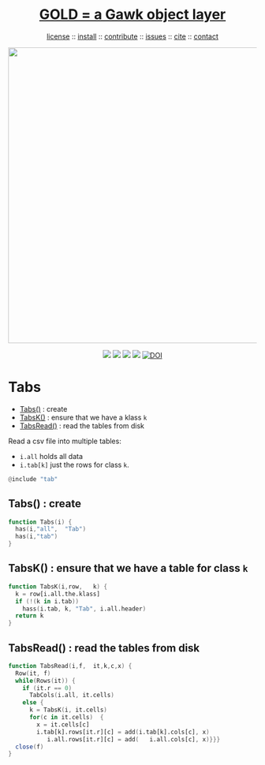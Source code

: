 <a name=top>
<h1 align=center>
   <a href="https://github.com/timm/shape/blob/master/README.md#top">
     GOLD = a Gawk object layer
   </a>
</h1>
<p align=center>
   <a    href="https://github.com/golden/dev/blob/master/LICENSE.md#top">license</a>
   :: <a href="https://github.com/golden/dev/blob/master/INSTALL.md#top">install</a>
   :: <a href="https://github.com/golden/dev/blob/master/CONTRIBUTE.md#top">contribute</a>
   :: <a href="https://github.com/golden/dev/issues">issues</a>
   :: <a href="https://github.com/golden/dev/blob/master/CITATION.md#top">cite</a>
   :: <a href="https://github.com/golden/dev/blob/master/CONTACT.md#top">contact</a>
</p>
<p align=center>
   <img width=600 src="https://github.com/timm/misc/blob/master/odd/etc/img/coins.png">
</p>
<p align=center>
   <img src="https://img.shields.io/badge/language-gawk-orange">
   <img src="https://img.shields.io/badge/purpose-ai,se-blueviolet">
   <img src="https://img.shields.io/badge/platform-mac,*nux-informational">
   <a href="https://travis-ci.org/github/golden/dev"> <img src="https://travis-ci.org/golden/dev.svg?branch=master"></a>
   <a href="https://doi.org/10.5281/zenodo.3887420"><img src="https://zenodo.org/badge/DOI/10.5281/zenodo.3887420.svg" alt="DOI"></a>
</p>

# Tabs

- [Tabs()](#tabs--create) : create
- [TabsK()](#tabsk--ensure-that-we-have-a-klass-k) : ensure that we have a klass `k`
- [TabsRead()](#tabsread--read-the-tables-from-disk) : read the tables from disk

Read a csv file into multiple tables:

- `i.all`   holds all data
- `i.tab[k]` just the rows for class `k`.

```awk
@include "tab"
```
## Tabs() : create

```awk
function Tabs(i) {
  has(i,"all",  "Tab")
  has(i,"tab")
}
```
## TabsK() : ensure that we have a table for class `k`

```awk
function TabsK(i,row,   k) {
  k = row[i.all.the.klass]
  if (!(k in i.tab)) 
    hass(i.tab, k, "Tab", i.all.header)
  return k
}
```
## TabsRead() : read the tables from disk

```awk
function TabsRead(i,f,  it,k,c,x) {
  Row(it, f)
  while(Rows(it)) {
    if (it.r == 0) 
      TabCols(i.all, it.cells)
    else {
      k = TabsK(i, it.cells)
      for(c in it.cells)  {
        x = it.cells[c]
        i.tab[k].rows[it.r][c] = add(i.tab[k].cols[c], x)
           i.all.rows[it.r][c] = add(   i.all.cols[c], x)}}}
  close(f)
}
```
